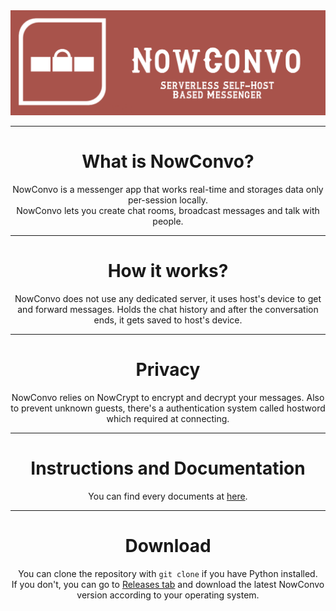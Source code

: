 <img src="nowconvobannerbg.png" alt="NowConvo Banner">
<hr>
<h1 align="center">What is NowConvo?</h1>
<p align="center">NowConvo is a messenger app that works real-time and storages data only per-session locally.<br>NowConvo lets you create chat rooms, broadcast messages and talk with people.</p>
<hr>
<h1 align="center">How it works?</h1>
<p align="center">NowConvo does not use any dedicated server, it uses host's device to get and forward messages. Holds the chat history and after the conversation ends, it gets saved to host's device.</p>
<hr>
<h1 align="center">Privacy</h1>
<p align="center">NowConvo relies on NowCrypt to encrypt and decrypt your messages. Also to prevent unknown guests, there's a authentication system called hostword which required at connecting.</p>
<hr>
<h1 align="center">Instructions and Documentation</h1>
<p align="center">You can find every documents at <a href="docs/">here</a>.</p>
<hr>
<h1 align="center">Download</h1>
<p align="center">You can clone the repository with <code>git clone</code> if you have Python installed.<br>If you don't, you can go to <a href="https://github.com/EmxrWasHere0/nowconvo/releases">Releases tab</a> and download the latest NowConvo version according to your operating system.</p>